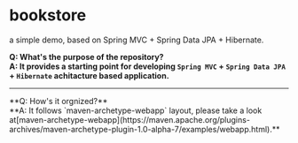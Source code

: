 # bookstore
a simple demo, based on Spring MVC + Spring Data JPA + Hibernate.

**Q: What's the purpose of the repository?**<br />
**A: It provides a starting point for developing `Spring MVC` + `Spring Data JPA` + `Hibernate` achitacture based application.**
<hr />
**Q: How's it orgnized?**<br />
**A: It follows `maven-archetype-webapp` layout, please take a look at[maven-archetype-webapp](https://maven.apache.org/plugins-archives/maven-archetype-plugin-1.0-alpha-7/examples/webapp.html).**
